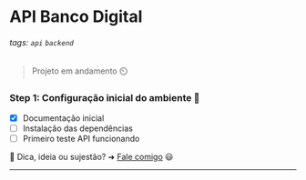 # API Banco Digital

###### tags: `api` `backend`

> Projeto em andamento :timer_clock:

### Step 1: Configuração inicial do ambiente :rocket:

- [x] Documentação inicial
- [ ] Instalação das dependências
- [ ] Primeiro teste API funcionando

:pushpin: Dica, ideia ou sujestão? ➜ [Fale comigo](https://beacons.ai/marianegrao) :smiley:

---
